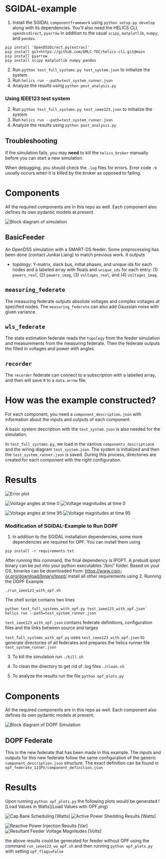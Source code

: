 # SGIDAL-example


1. Install the SGIDAL `componentframework` using `python setup.py develop` along with its dependencies. You'll also need the HELICS CLI, `opendssdirect`, `pyarrow` in addition to the usual `scipy`, `matplotlib`, `numpy`, and `pandas`.
```
pip install 'OpenDSSDirect.py[extras]'
pip install git+https://github.com/GMLC-TDC/helics-cli.git@main
pip install pyarrow
pip install scipy matplotlib numpy pandas
```
2. Run `python test_full_systems.py test_system.json` to initialize the system
3. Run `helics run --path=test_system_runner.json`
4. Analyze the results using `python post_analysis.py`

### Using IEEE123 test system

2. Run `python test_full_systems.py test_ieee123.json` to initialize the system
3. Run `helics run --path=test_system_runner.json`
4. Analyze the results using `python post_analysis.py`

## Troubleshooting

If the simulation fails, you may **need** to kill the `helics_broker` manually before you can start a new simulation.

When debugging, you should check the `.log` files for errors. Error code `-9` usually occurs when it is killed by the broker as opposed to failing.

# Components 

All the required components are in this repo as well. Each component
also defines its own pydantic models at present.

![Block diagram of simulation](sgidal-example.png)

## BasicFeeder

An OpenDSS simulation with a SMART-DS feeder. Some preprocessing has been done
(contact Junkai Liang) to match previous work. It outputs
- topology: Y-matrix, slack bus, initial phases, and unique ids for each nodes
and a labeled array with floats and `unique_ids` for each entry: (1)
`powers_real`, (2) `powers_imag`, (3) `voltages_real`, and (4) `voltages_imag`.

## `measuring_federate`

The measuring federate outputs absolute voltages and complex voltages at specified nodes. The `measuring_federate` can also add Gaussian
noise with given variance.

## `wls_federate`

The state estimation federate reads the `topology` from the feeder simulation
and measurements from the measuring federate. Then the federate outputs the
filled in voltages and power with angles.

## `recorder`

The `recorder` federate can connect to a subscription with a labelled array, and
then will save it to a `data.arrow` file.

# How was the example constructed?

For each component, you need a `component_description.json` with
information about the inputs and outputs of each component.

A basic system description with the `test_system.json` is also
needed for the simulation.

In `test_full_systems.py`, we load in the various `components_description`s and
the wiring diagram `test_system.json`. The system is initialized and then the
`test_system_runner.json` is saved. During this process, directories are created
for each component with the right configuration.

# Results

![Error plot](errors.png)

![Voltage angles at time 0](voltage_angles_0.png)
![Voltage magnitudes at time 0](voltage_magnitudes_0.png)

![Voltage angles at time 95](voltage_angles_95.png)
![Voltage magnitudes at time 95](voltage_magnitudes_95.png)

### Modification of SGIDAL-Example to Run DOPF

1. In addition to the SGIDAL installation dependencies, some more dependencies are required for OPF. You can install them using 

```
pip install -r requirements.txt
```

After running this command, the final dependency is IPOPT. 
A prebuilt ipopt binary can be put into your python executables '/bin/' folder. 
Based on your OS, binaries can be downloaded from: https://www.coin-or.org/download/binary/Ipopt/
install all other requirements using 
2. Running the DOPF Example

`./run_ieee123_with_opf.sh`

The shell script contains two lines

```python test_full_systems_with_opf.py test_ieee123_with_opf.json`
helics run --path=test_system_runner.json```

`test_ieee123_with_opf.json` contains federate definitions, configuration files and the links between source and targes

`test_full_systems_with_opf.py` uses `test_ieee123_with_opf.json`
to generate directories of all federates and prepares the helics runner file `test_system_runner.json` 

3. To kill the simulation run
`./kill.sh`

4. To clean the directory to get rid of .log files
`./clean.sh`

5. To analyze the results run the file
`python opf_plots.py`

# Components 

All the required components are in this repo as well. Each component
also defines its own pydantic models at present.

![Block diagram of DOPF Simulation](dopf_example.png)


## DOPF Federate
This is the new federate that has been made in this example.
The inputs and outputs for this new federate follow the same configuration
of the generic `component_description.json` structure.
The exact definition can be found in `opf_federate_123PV/component_definition.json`



# Results
Upon running `python opf_plots.py` the following plots would be generated
![Load Values in Watts](Load Values with OPF.png)

![Cap Bank Scheduling [Watts]](Cap%20Reactive%20Powers%20with%20OPF.png)
![Active Power Shedding Results [Watts]](PV%20Active%20Powers%20with%20OPF.png)

![Reactive Power Injection Results [Var]](PV%20Reactive%20Powers%20with%20OPF.png)
![Resultant Feeder Voltage Magnitudes [Volts]](Voltage%20Magnitudes%20Powers%20with%20OPF.png)

the above results could be generated for feeder without OPF
using the command `run_ieee123_wo_opf.sh` and then running 
`python opf_plots.py` with setting `opf_flags=False`